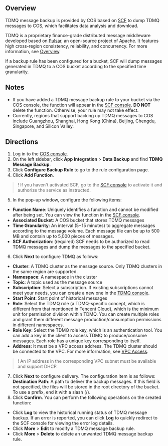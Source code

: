 ## Overview

TDMQ message backup is provided by COS based on [SCF](https://www.tencentcloud.com/document/product/583) to dump TDMQ messages to COS, which facilitates data analysis and download.

TDMQ is a proprietary finance-grade distributed message middleware developed based on [Pulsar](https://pulsar.apache.org/), an open-source project of Apache. It features high cross-region consistency, reliability, and concurrency. For more information, see [Overview](https://intl.cloud.tencent.com/document/product/1110/42904).

If a backup rule has been configured for a bucket, SCF will dump messages generated in TDMQ to a COS bucket according to the specified time granularity.

## Notes

- If you have added a TDMQ message backup rule to your bucket via the COS console, the function will appear in the [SCF console](https://console.cloud.tencent.com/scf/list?rid=1&ns=default). **DO NOT** delete the function. Otherwise, your rule may not take effect.
- Currently, regions that support backing up TDMQ messages to COS include Guangzhou, Shanghai, Hong Kong (China), Beijing, Chengdu, Singapore, and Silicon Valley.

## Directions

1. Log in to the [COS console](https://console.cloud.tencent.com/cos5).
2. On the left sidebar, click **App Integration** > **Data Backup** and find **TDMQ Message Backup**.
3. Click **Configure Backup Rule** to go to the rule configuration page.
4. Click **Add Function**.
>! If you haven't activated SCF, go to the [SCF console](https://console.cloud.tencent.com/scf) to activate it and authorize the service as instructed.
>
5. In the pop-up window, configure the following items:

 - **Function Name**: Uniquely identifies a function and cannot be modified after being set. You can view the function in the [SCF console](https://console.cloud.tencent.com/scf/list?rid=1&ns=default).
 - **Associated Bucket**: A COS bucket that stores TDMQ messages
 - **Time Granularity**: An interval (5−15 minutes) to aggregate messages according to the message volume. Each message file can be up to 500 MB and contain up to 5,000 pieces of messages.
 - **SCF Authorization**: (required) SCF needs to be authorized to read TDMQ messages and dump the messages to the specified bucket.
6. Click **Next** to configure TDMQ as follows:

 - **Cluster**: A TDMQ cluster as the message source. Only TDMQ clusters in the same region are supported.
 - **Namespace**: A namespace in the cluster
 - **Topic**: A topic used as the message source
 - **Subscription**: Select a subscription. If existing subscriptions cannot meet your needs, you can create a new one in the [TDMQ console](https://console.cloud.tencent.com/tdmq/cluster?rid=1).
 - **Start Point**: Start point of historical messages
 - **Role**: Select the TDMQ role (a TDMQ-specific concept, which is different from that mentioned in Tencent Cloud), which is the minimum unit for permission division within TDMQ. You can create multiple roles and grant them different message production/consumption permissions in different namespaces.
 - **Role Key**: Select the TDMQ role key, which is an authentication tool. You can add a key in the client to access TDMQ to produce/consume messages. Each role has a unique key corresponding to itself.
 - **Address**: It must be a VPC access address. The TDMQ cluster should be connected to the VPC. For more information, see [VPC Access](https://intl.cloud.tencent.com/document/product/1110/42932).
>! An IP address in the corresponding VPC subnet must be available and support DHCP.
>
7. Click **Next** to configure delivery. The configuration item is as follows:
**Destination Path**: A path to deliver the backup messages. If this field is not specified, the files will be stored in the root directory of the bucket. To use a prefix, end it with a slash (/).
8. Click **Confirm**.
You can perform the following operations on the created function:
 - Click **Log** to view the historical running status of TDMQ message backup. If an error is reported, you can click **Log** to quickly redirect to the SCF console for viewing the error log details.
 - Click **More** > **Edit** to modify a TDMQ message backup rule.
 - Click **More** > **Delete** to delete an unwanted TDMQ message backup rule.
